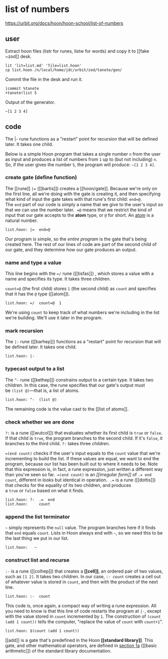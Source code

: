 # list of numbers

https://urbit.org/docs/hoon/hoon-school/list-of-numbers

## user

Extract hoon files (listr for runes, listw for words) and copy it to [[fake ~zod]] desk.

```shell
lit 'lit=list.md' 'file=list.hoon'
cp list.hoon /n/local/home/jdc/urbit/zod/tanote/gen/
```

Commit the file in the desk and run it.

```hoon
|commit %tanote
+tanote!list 5
```

Output of the generator.

```shell-session
~[1 2 3 4]
```

## code

The |- rune functions as a "restart" point for recursion that will be defined later. It takes one child.

Below is a simple Hoon program that takes a single number `n` from the user as input and produces a list of numbers from `1` up to (but not including) `n`.  So, if the user gives the number `5`, the program will produce: `~[1 2 3 4]`.

### create gate (define function)

The [[rune]] `|=` ([[bartis]]) creates a [[hoon/gate]].  Because we're only on the first line, all we're doing with the gate is creating it, and then specifying what kind of input the gate takes with that rune's first child: `end=@`.  The `end` part of our code is simply a name that we give to the user's input so that we can use the number later.  `=@` means that we restrict the kind of input that our gate accepts to the **atom** type, or `@` for short.  An [atom](https://urbit.org/docs/glossary/atom/) is a natural number.

	list.hoon: |=  end=@

Our program is simple, so the _entire program_ is the gate that's being created here. The rest of our lines of code are part of the second child of our gate, and they determine how our gate produces an output.

### name and type a value

This line begins with the `=/` rune ([[tisfas]]) , which stores a value with a name and specifies its type.  It takes three children.

`count=@` (the first child) stores `1` (the second child) as `count` and specifies that it has the `@` type ([[atom]]).

	list.hoon: =/  count=@  1

We're using `count` to keep track of what numbers we're including in the list we're building. We'll use it later in the program.

### mark recursion

The `|-` rune ([[barhep]]) functions as a "restart" point for recursion that will be defined later. It takes one child.

	list.hoon: |-

### typecast output to a list

The `^-` rune ([[kethep]]) constrains output to a certain type.  It takes two children.  In this case, the rune specifies that our gate's output must be `(list @)`—that is, a list of atoms.

	list.hoon: ^-  (list @)

The remaining code is the value cast to the [[list of atoms]].

### check whether we are done

`?:` is a rune ([[wutcol]]) that evaluates whether its first child is `true` or `false`. If that child is `true`, the program branches to the second child. If it's `false`, it branches to the third child. `?:` takes three children.

`=(end count)` checks if the user's input equals to the `count` value that we're incrementing to build the list.  If these values are equal, we want to end the program, because our list has been built out to where it needs to be.  Note that this expression is, in fact, a rune expression, just written a different way than you've seen so far.  `=(end count)` is an _[[irregular form]]_ of `.= end count`, different in looks but identical in operation.  `.=` is a rune ([[dottis]]) that checks for the equality of its two children, and produces a `true` or `false` based on what it finds.

	list.hoon: ?:  .=  end
	list.hoon:     count

### append the list terminator

`~` simply represents the `null` value. The program branches here if it finds that `end` equals `count`.  Lists in Hoon always end with `~`, so we need this to be the last thing we put in our list.

	list.hoon:   ~

### construct list and recurse

`:-` is a rune ([[colhep]]) that creates a **[[cell]]**, an ordered pair of two values, such as `[1 2]`.  It takes two children.  In our case, `:- count` creates a cell out of whatever value is stored in `count`, and then with the product of the next line.

	list.hoon: :-  count

This code is, once again, a compact way of writing a rune expression. All you need to know is that this line of code restarts the program at `|-`, except with the value stored in `count` incremented by `1`. The construction of `(count (add 1 count))` tells the computer, "replace the value of `count` with `count+1`".

	list.hoon: $(count (add 1 count))

[[add]] is a gate that's predefined in the Hoon **[[standard library]]**.  This gate, and other mathematical operators, are defined in [section 1a](https://urbit.org/docs/hoon/reference/stdlib/1a) ([[basic arithmetic]]) of the standard library documentation.

